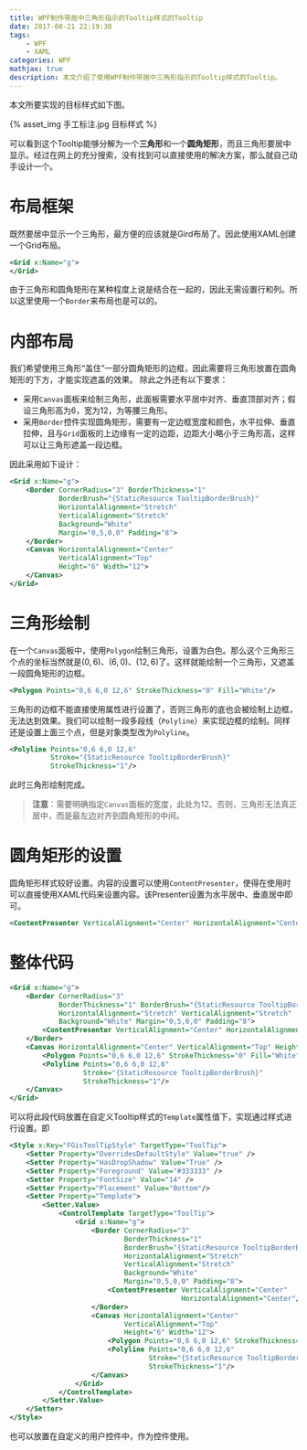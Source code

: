 ```yaml
---
title: WPF制作带居中三角形指示的Tooltip样式的Tooltip
date: 2017-08-21 22:19:30
tags: 
    - WPF
    - XAML
categories: WPF
mathjax: true
description: 本文介绍了使用WPF制作带居中三角形指示的Tooltip样式的Tooltip。
---
```

本文所要实现的目标样式如下图。

{% asset_img 手工标注.jpg 目标样式 %}

可以看到这个Tooltip能够分解为一个**三角形**和一个**圆角矩形**，而且三角形要居中显示。经过在网上的充分搜索，没有找到可以直接使用的解决方案，那么就自己动手设计一个。
<!-- more -->
# 布局框架
既然要居中显示一个三角形，最方便的应该就是Gird布局了。因此使用XAML创建一个Grid布局。
``` xml
<Grid x:Name="g">
</Grid>
```
由于三角形和圆角矩形在某种程度上说是结合在一起的，因此无需设置行和列。所以这里使用一个`Border`来布局也是可以的。

# 内部布局
我们希望使用三角形“盖住”一部分圆角矩形的边框，因此需要将三角形放置在圆角矩形的下方，才能实现遮盖的效果。
除此之外还有以下要求：
- 采用`Canvas`面板来绘制三角形，此面板需要水平居中对齐、垂直顶部对齐；假设三角形高为6，宽为12，为等腰三角形。
- 采用`Border`控件实现圆角矩形，需要有一定边框宽度和颜色，水平拉伸、垂直拉伸，且与`Grid`面板的上边缘有一定的边距，边距大小略小于三角形高，这样可以让三角形遮盖一段边框。

因此采用如下设计：
``` xml
<Grid x:Name="g">
    <Border CornerRadius="3" BorderThickness="1" 
            BorderBrush="{StaticResource TooltipBorderBrush}" 
            HorizontalAlignment="Stretch" 
            VerticalAlignment="Stretch" 
            Background="White" 
            Margin="0,5,0,0" Padding="8">
    </Border>
    <Canvas HorizontalAlignment="Center" 
            VerticalAlignment="Top" 
            Height="6" Width="12">
    </Canvas>
</Grid>
```
# 三角形绘制
在一个`Canvas`面板中，使用`Polygon`绘制三角形，设置为白色。那么这个三角形三个点的坐标当然就是$(0,6)$、$(6,0)$、$(12,6)$了。这样就能绘制一个三角形，又遮盖一段圆角矩形的边框。
``` xml
<Polygon Points="0,6 6,0 12,6" StrokeThickness="0" Fill="White"/>
```
三角形的边框不能直接使用属性进行设置了，否则三角形的底也会被绘制上边框，无法达到效果。我们可以绘制一段多段线（`Polyline`）来实现边框的绘制。同样还是设置上面三个点，但是对象类型改为`Polyline`。
``` xml
<Polyline Points="0,6 6,0 12,6" 
          Stroke="{StaticResource TooltipBorderBrush}" 
          StrokeThickness="1"/>
```
此时三角形绘制完成。

> **注意**：需要明确指定`Canvas`面板的宽度，此处为12。否则，三角形无法真正居中，而是最左边对齐到圆角矩形的中间。

# 圆角矩形的设置
圆角矩形样式较好设置。内容的设置可以使用`ContentPresenter`，使得在使用时可以直接使用XAML代码来设置内容。该Presenter设置为水平居中、垂直居中即可。
``` xml
<ContentPresenter VerticalAlignment="Center" HorizontalAlignment="Center"/>
```

# 整体代码
``` xml
<Grid x:Name="g">
    <Border CornerRadius="3" 
            BorderThickness="1" BorderBrush="{StaticResource TooltipBorderBrush}" 
            HorizontalAlignment="Stretch" VerticalAlignment="Stretch" 
            Background="White" Margin="0,5,0,0" Padding="8">
        <ContentPresenter VerticalAlignment="Center" HorizontalAlignment="Center"/>
    </Border>
    <Canvas HorizontalAlignment="Center" VerticalAlignment="Top" Height="6" Width="12">
        <Polygon Points="0,6 6,0 12,6" StrokeThickness="0" Fill="White"/>
        <Polyline Points="0,6 6,0 12,6" 
                  Stroke="{StaticResource TooltipBorderBrush}" 
                  StrokeThickness="1"/>
    </Canvas>
</Grid>
```
可以将此段代码放置在自定义Tooltip样式的`Template`属性值下，实现通过样式进行设置。即
``` xml
<Style x:Key="FGisToolTipStyle" TargetType="ToolTip">
    <Setter Property="OverridesDefaultStyle" Value="true" />
    <Setter Property="HasDropShadow" Value="True" />
    <Setter Property="Foreground" Value="#333333" />
    <Setter Property="FontSize" Value="14" />
    <Setter Property="Placement" Value="Bottom"/>
    <Setter Property="Template">
        <Setter.Value>
            <ControlTemplate TargetType="ToolTip">
                <Grid x:Name="g">
                    <Border CornerRadius="3" 
                            BorderThickness="1" 
                            BorderBrush="{StaticResource TooltipBorderBrush}" 
                            HorizontalAlignment="Stretch" 
                            VerticalAlignment="Stretch" 
                            Background="White" 
                            Margin="0,5,0,0" Padding="8">
                        <ContentPresenter VerticalAlignment="Center" 
                                          HorizontalAlignment="Center"/>
                    </Border>
                    <Canvas HorizontalAlignment="Center" 
                            VerticalAlignment="Top" 
                            Height="6" Width="12">
                        <Polygon Points="0,6 6,0 12,6" StrokeThickness="0" Fill="White"/>
                        <Polyline Points="0,6 6,0 12,6" 
                                  Stroke="{StaticResource TooltipBorderBrush}" 
                                  StrokeThickness="1"/>
                    </Canvas>
                </Grid>
            </ControlTemplate>
        </Setter.Value>
    </Setter>
</Style>
```
也可以放置在自定义的用户控件中，作为控件使用。